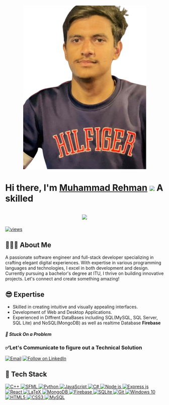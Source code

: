 <p align="center">
  <img src="MyDP.png" alt="bazilsuhail" />
</p>

<h1 align="left">Hi there, I'm <a href="https://www.linkedin.com/in/bazil-suhail/">Muhammad Rehman</a> 
<img src="https://media.giphy.com/media/hvRJCLFzcasrR4ia7z/giphy.gif" width="28"> A skilled  
  
<h2 align="center" justify="center" >
  <img src="https://readme-typing-svg.herokuapp.com/?font=Righteous&size=30&center=true&vCenter=true&width=400&height=70&duration=4000&lines=Software+Engineer;+Full-Stack+Web-Developer" />
</h2>    

<a href="https://github.com/BazilSuhail"><img alt="views" title="Github views" src="https://komarev.com/ghpvc/?username=BazilSuhail&style=flat-square" width="125"/></a>
## 👨🏻‍🎓 About Me
A passionate software engineer and full-stack developer specializing in crafting elegant digital experiences. With expertise in various programming languages and technologies, I excel in both development and design. Currently pursuing a bachelor's degree at ITU, I thrive on building innovative projects. Let's connect and create something amazing!


## 😎 Expertise
- Skilled in creating intuitive and visually appealing interfaces.
- Development of Web and Desktop Applications.
- Experienced in Diffrent DataBases including SQL(MySQL, SQL Server, SQL Lite) and NoSQL(MongoDB) as well as realtime Database **Firebase**
 

##### 🚩 Stuck On a Problem 
### ✅Let's Communicate to figure out a Technical Solution 
<p align="left">
  <a href="mailto:ammuhammadrehman@gmail.com"><img title="Email" src="https://img.shields.io/badge/Gmail-D14836?style=for-the-badge&logo=gmail&logoColor=white"/></a>
  <a href="https://www.linkedin.com/in/muhammad-rehman-196bb5263/"><img title="Follow on LinkedIn" src="https://img.shields.io/badge/LinkedIn-0077B5?style=for-the-badge&logo=linkedin&logoColor=white"/></a>

</p>

## 🤖 Tech Stack 
 <a href="#"> 
<img alt="C++" src="https://img.shields.io/badge/c++%20-%2300599C.svg?&style=for-the-badge&logo=c%2B%2B&ogoColor=white"/>
<img alt="SFML" src="https://img.shields.io/badge/SFML-%23FF7139.svg?&style=for-the-badge&logo=sfml&logoColor=white"/> 
<img alt="Python" src="https://img.shields.io/badge/python%20-%2314354C.svg?&style=for-the-badge&logo=python&logoColor=white"/> 
<img alt="JavaScript" src="https://img.shields.io/badge/javascript%20-%23323330.svg?&style=for-the-badge&logo=javascript&logoColor=%23F7DF1E"/>   
<img alt="C#" src="https://img.shields.io/badge/c%23%20-%23239120.svg?&style=for-the-badge&logo=c-sharp&logoColor=white"/> 
<img alt="Node js" src="https://img.shields.io/badge/Node.js-%23339933.svg?&style=for-the-badge&logo=node.js&logoColor=white"/> 
<img alt="Express js" src="https://img.shields.io/badge/Express.js-%23000000.svg?&style=for-the-badge&logo=express&logoColor=white"/>   
<img alt="React" src="https://img.shields.io/badge/React-%2361DAFB.svg?&style=for-the-badge&logo=react&logoColor=white"/>
<img alt="LaTeX" src="https://img.shields.io/badge/latex%20-%23008080.svg?&style=for-the-badge&logo=latex&logoColor=white"/>

<img alt="MongoDB" src ="https://img.shields.io/badge/MongoDB-%234ea94b.svg?&style=for-the-badge&logo=mongodb&logoColor=white"/>
<img alt="Firebase" src="https://img.shields.io/badge/firebase%20-%23039BE5.svg?&style=for-the-badge&logo=firebase"/> 
<img alt="SQLite" src ="https://img.shields.io/badge/sqlite-%2307405e.svg?&style=for-the-badge&logo=sqlite&logoColor=white"/> 
<img alt="Git" src="https://img.shields.io/badge/git%20-%23F05033.svg?&style=for-the-badge&logo=git&logoColor=white"/>
<img alt="Windows 10" src="https://img.shields.io/badge/Windows-0078D6?style=for-the-badge&logo=windows&logoColor=white" /> 
<img alt="HTML5" src="https://img.shields.io/badge/html5%20-%23E34F26.svg?&style=for-the-badge&logo=html5&logoColor=white"/>
<img alt="CSS3" src="https://img.shields.io/badge/css3%20-%231572B6.svg?&style=for-the-badge&logo=css3&logoColor=white"/> 
<img alt="MySQL" src="https://img.shields.io/badge/mysql-%2300f.svg?&style=for-the-badge&logo=mysql&logoColor=white"/> 
 </a>
</p>

